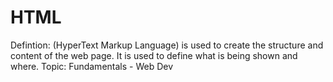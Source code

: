 # HTML

Defintion: (HyperText Markup Language) is used to create the structure and content of the web page. It is used to define what is being shown and where.
Topic: Fundamentals - Web Dev